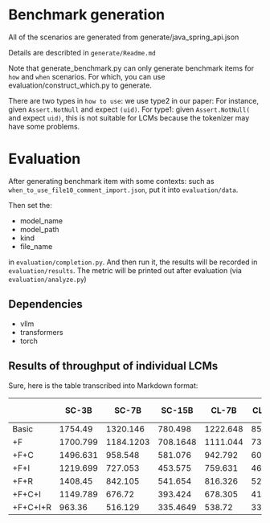 # Benchmark generation

All of the scenarios are generated from generate/java_spring_api.json

Details are describted in `generate/Readme.md`

Note that generate_benchmark.py can only generate benchmark items for `how` and `when` scenarios. For which, you can use evaluation/construct_which.py to generate.

There are two types in `how to use`: we use type2 in our paper: For instance, given `Assert.NotNull` and expect  `(uid)`. For type1:  given `Assert.NotNull(` and expect  `uid)`, this is not suitable for LCMs because the tokenizer may have some problems.

# Evaluation

After generating benchmark item with some contexts: such as `when_to_use_file10_comment_import.json`, put it into `evaluation/data`.

Then set the:
- model_name
- model_path
- kind
- file_name

in `evaluation/completion.py`. And then run it, the results will be recorded in `evaluation/results`. The metric will be printed out after evaluation (via `evaluation/analyze.py`)

## Dependencies

- vllm
- transformers
- torch


## Results of throughput of individual LCMs
Sure, here is the table transcribed into Markdown format:

|       | SC-3B  | SC-7B   | SC-15B  | CL-7B   | CL-13B  | CL-34B  | DSC-1.3B | DSC-6.7B | DSC-33B | AVG          |
|-------|--------|---------|---------|---------|---------|---------|----------|----------|---------|--------------|
| Basic | 1754.49| 1320.146| 780.498 | 1222.648| 851.065 | 431.26  | 1748.49  | 1418.047 | 435.365 | 1106.88998   |
| +F    | 1700.799| 1184.1203| 708.1648 | 1111.044| 731.26  | 371.786 | 1668.663 | 1254.264 | 377.516 | 1011.95746   |
| +F+C  | 1496.631| 958.548 | 581.076 | 942.792 | 609.002 | 301.472 | 1602.197 | 1052.871 | 309.7578| 872.7052     |
| +F+I  | 1219.699| 727.053 | 453.575 | 759.631 | 466.998 | 233.966 | 1240.712 | 808.017  | 222.671 | 681.369111   |
| +F+R  | 1408.45 | 842.105 | 541.654 | 816.326 | 528.052 | 266.66  | 1371.683 | 945.43   | 263.6   | 775.995556   |
| +F+C+I| 1149.789| 676.72  | 393.424 | 678.305 | 417.358 | 205.642 | 1209.172 | 718.422  | 199.958 | 627.643333   |
| +F+C+I+R| 963.36 | 516.129 | 335.4649| 538.72  | 331.262 | 143.981 | 989.315  | 585.825  | 138.34  | 504.710767   |